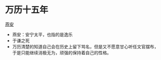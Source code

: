 # 万历十五年

[燕安](https://baike.baidu.com/item/%E7%87%95%E5%AE%89/4794867)
- 燕安：安宁太平，也指的是逸乐
- 于谦之死
- 万历清楚的知道自己会在历史上留下骂名，但是又不愿意甘心听任文官摆布，于是只能继续消极无为，顽强的保持着自己的性格。